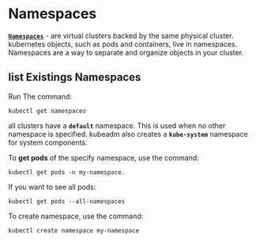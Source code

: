 # Namespaces
**<u>`Namespaces`</u>** - are virtual clusters backed by the same physical cluster. kubernetes objects, such as pods and containers, live in namespaces.
<br>Namespaces are a way to separate and organize objects in your cluster.
## list Existings Namespaces
Run The command:
```
kubectl get namespaces
```
all clusters have a **`default`** namespace. This is used when no other namespace is specified.
kubeadm also creates a **`kube-system`** namespace for system components.

To **get pods** of the specify namespace, use the command:
```
kubectl get pods -n my-namespace.
```
If you want to see all pods:
```
kubectl get pods --all-namespaces
```
To create namespace, use the command:
```
kubectl create namespace my-namespace
```